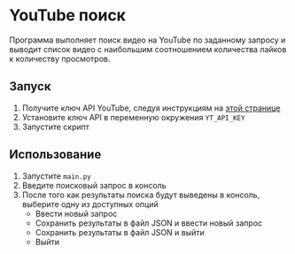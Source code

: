 # YouTube поиск

Программа выполняет поиск видео на YouTube по заданному запросу и выводит список видео 
с наибольшим соотношением количества лайков к количеству просмотров.

## Запуск

1. Получите ключ API YouTube, следуя инструкциям на [этой странице](https://developers.google.com/youtube/registering_an_application)
2. Установите ключ API в переменную окружения `YT_API_KEY`
3. Запустите скрипт

## Использование

1. Запустите `main.py`
2. Введите поисковый запрос в консоль
3. После того как результаты поиска будут выведены в консоль, выберите одну из доступных опций
   - Ввести новый запрос
   - Сохранить результаты в файл JSON и ввести новый запрос
   - Сохранить результаты в файл JSON и выйти
   - Выйти
